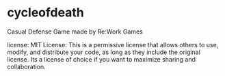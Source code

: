 # cycleofdeath
Casual Defense Game made by Re:Work Games

license:
MIT License: This is a permissive license that allows others to use, modify, and distribute your code, as long as they include the original license. Its a license of choice if you want to maximize sharing and collaboration.
